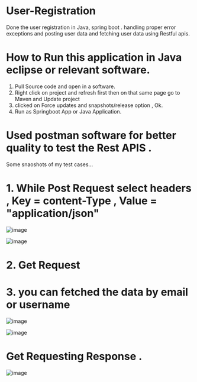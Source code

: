 # User-Registration
Done the user registration in Java, spring boot . handling proper error exceptions and posting user data and fetching user data using Restful apis.

# How to Run this application in Java eclipse or relevant software. 
1. Pull Source code and open in a software.
2. Right click on project and refresh first then on that same page go to Maven and Update project
3. clicked on Force updates and snapshots/release option , Ok.
4. Run as Springboot App or Java Application.

# Used postman software for better quality to test the Rest APIS . 
Some snaoshots of my test cases...

# 1. While Post Request select headers , Key = content-Type , Value = "application/json"

![image](https://github.com/sachin72m/User-Registration/assets/114292297/ddefe140-f4e2-4f8d-bb2f-8f43ce02680b)

![image](https://github.com/sachin72m/User-Registration/assets/114292297/d55413d1-e0c2-4fef-8446-30968a42d2f9)

# 2. Get Request
# 3. you can fetched the data by email or username

![image](https://github.com/sachin72m/User-Registration/assets/114292297/22063f80-7fcf-4056-91f7-e8de1d006749)



![image](https://github.com/sachin72m/User-Registration/assets/114292297/f85fc275-7e7a-4663-8036-099d79f10ffe)




# Get Requesting Response .




![image](https://github.com/sachin72m/User-Registration/assets/114292297/aa82a2e3-a81d-4a69-af3e-db6e6456324e)



